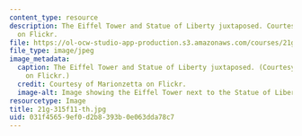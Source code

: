 ```yaml
---
content_type: resource
description: The Eiffel Tower and Statue of Liberty juxtaposed. Courtesy of Marionzetta
  on Flickr.
file: https://ol-ocw-studio-app-production.s3.amazonaws.com/courses/21g-315-cross-cultural-perspectives-on-contemporary-french-society-fall-2011/031f45659ef0d2b8393b0e063dda78c7_21g-315f11-th.jpg
file_type: image/jpeg
image_metadata:
  caption: The Eiffel Tower and Statue of Liberty juxtaposed. (Courtesy of [Marionzetta](http://www.flickr.com/photos/marionzetta/2954326462/)
    on Flickr.)
  credit: Courtesy of Marionzetta on Flickr.
  image-alt: Image showing the Eiffel Tower next to the Statue of Liberty.
resourcetype: Image
title: 21g-315f11-th.jpg
uid: 031f4565-9ef0-d2b8-393b-0e063dda78c7
---
```

